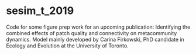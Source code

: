 # sesim_t_2019

Code for some figure prep work for an upcoming publication: Identifying the combined effects of patch quality and connectivity on metacommunity dynamics.
Model mainly developed by Carina Firkowski, PhD candidate in Ecology and Evolution at the University of Toronto.
